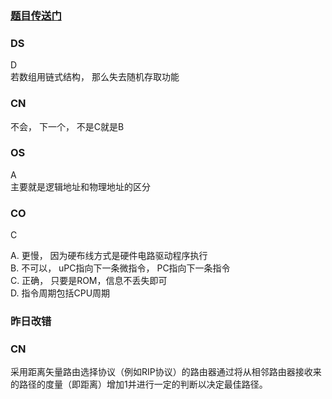 ### [题目传送门](https://mp.weixin.qq.com/s/WGSMfWpCOWnOi_8gZvOvMg)

### DS  
D  
若数组用链式结构， 那么失去随机存取功能

### CN  
不会， 下一个， 不是C就是B  

### OS  
A   
主要就是逻辑地址和物理地址的区分

### CO  
C  

A. 更慢， 因为硬布线方式是硬件电路驱动程序执行  
B. 不可以， uPC指向下一条微指令， PC指向下一条指令  
C. 正确， 只要是ROM，信息不丢失即可  
D. 指令周期包括CPU周期 

### 昨日改错  
### CN
采用距离矢量路由选择协议（例如RIP协议）的路由器通过将从相邻路由器接收来的路径的度量（即距离）增加1并进行一定的判断以决定最佳路径。